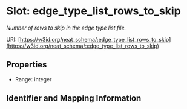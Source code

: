 # Slot: edge_type_list_rows_to_skip
_Number of rows to skip in the edge type list file._


URI: [https://w3id.org/neat_schema/:edge_type_list_rows_to_skip](https://w3id.org/neat_schema/:edge_type_list_rows_to_skip)



<!-- no inheritance hierarchy -->


## Properties

 * Range: integer



## Identifier and Mapping Information





